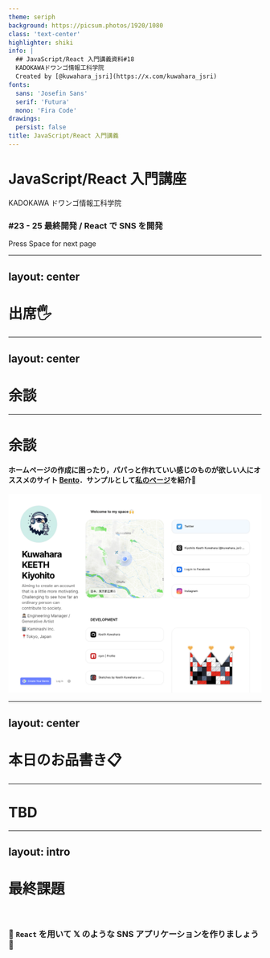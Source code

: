 ```yaml
---
theme: seriph
background: https://picsum.photos/1920/1080
class: 'text-center'
highlighter: shiki
info: |
  ## JavaScript/React 入門講義資料#18
  KADOKAWAドワンゴ情報工科学院
  Created by [@kuwahara_jsri](https://x.com/kuwahara_jsri)
fonts:
  sans: 'Josefin Sans'
  serif: 'Futura'
  mono: 'Fira Code'
drawings:
  persist: false
title: JavaScript/React 入門講義
---
```


# JavaScript/React 入門講座

KADOKAWA ドワンゴ情報工科学院

### #23 - 25 最終開発 / React で SNS を開発
<div class="pt-12">
  <span @click="$slidev.nav.next" class="px-2 py-1 rounded cursor-pointer" hover="bg-white bg-opacity-10">
    Press Space for next page <carbon:arrow-right class="inline"/>
  </span>
</div>

---
layout: center
---

# 出席🖐

---
layout: center
---

# 余談

---

# 余談

#### ホームページの作成に困ったり，パパっと作れていい感じのものが欲しい人にオススメのサイト [Bento](https://bento.me/)．サンプルとして[私のページ](https://bento.me/kkeeth)を紹介💁

<img src="/assets/20/bento-me.png" alt="" width="520" class="mx-auto">

---
layout: center
---

# 本日のお品書き📋

---

# TBD

---
layout: intro
---

# 最終課題

<br />

### 📝 `React` を用いて 𝕏 のような SNS アプリケーションを作りましょう🙋


